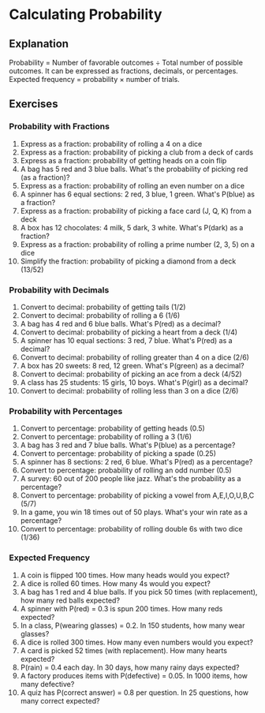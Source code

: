 # Calculating Probability

## Explanation
Probability = Number of favorable outcomes ÷ Total number of possible outcomes. It can be expressed as fractions, decimals, or percentages. Expected frequency = probability × number of trials.

## Exercises

### Probability with Fractions
1. Express as a fraction: probability of rolling a 4 on a dice
2. Express as a fraction: probability of picking a club from a deck of cards
3. Express as a fraction: probability of getting heads on a coin flip
4. A bag has 5 red and 3 blue balls. What's the probability of picking red (as a fraction)?
5. Express as a fraction: probability of rolling an even number on a dice
6. A spinner has 6 equal sections: 2 red, 3 blue, 1 green. What's P(blue) as a fraction?
7. Express as a fraction: probability of picking a face card (J, Q, K) from a deck
8. A box has 12 chocolates: 4 milk, 5 dark, 3 white. What's P(dark) as a fraction?
9. Express as a fraction: probability of rolling a prime number (2, 3, 5) on a dice
10. Simplify the fraction: probability of picking a diamond from a deck (13/52)

### Probability with Decimals
1. Convert to decimal: probability of getting tails (1/2)
2. Convert to decimal: probability of rolling a 6 (1/6)
3. A bag has 4 red and 6 blue balls. What's P(red) as a decimal?
4. Convert to decimal: probability of picking a heart from a deck (1/4)
5. A spinner has 10 equal sections: 3 red, 7 blue. What's P(red) as a decimal?
6. Convert to decimal: probability of rolling greater than 4 on a dice (2/6)
7. A box has 20 sweets: 8 red, 12 green. What's P(green) as a decimal?
8. Convert to decimal: probability of picking an ace from a deck (4/52)
9. A class has 25 students: 15 girls, 10 boys. What's P(girl) as a decimal?
10. Convert to decimal: probability of rolling less than 3 on a dice (2/6)

### Probability with Percentages
1. Convert to percentage: probability of getting heads (0.5)
2. Convert to percentage: probability of rolling a 3 (1/6)
3. A bag has 3 red and 7 blue balls. What's P(blue) as a percentage?
4. Convert to percentage: probability of picking a spade (0.25)
5. A spinner has 8 sections: 2 red, 6 blue. What's P(red) as a percentage?
6. Convert to percentage: probability of rolling an odd number (0.5)
7. A survey: 60 out of 200 people like jazz. What's the probability as a percentage?
8. Convert to percentage: probability of picking a vowel from A,E,I,O,U,B,C (5/7)
9. In a game, you win 18 times out of 50 plays. What's your win rate as a percentage?
10. Convert to percentage: probability of rolling double 6s with two dice (1/36)

### Expected Frequency
1. A coin is flipped 100 times. How many heads would you expect?
2. A dice is rolled 60 times. How many 4s would you expect?
3. A bag has 1 red and 4 blue balls. If you pick 50 times (with replacement), how many red balls expected?
4. A spinner with P(red) = 0.3 is spun 200 times. How many reds expected?
5. In a class, P(wearing glasses) = 0.2. In 150 students, how many wear glasses?
6. A dice is rolled 300 times. How many even numbers would you expect?
7. A card is picked 52 times (with replacement). How many hearts expected?
8. P(rain) = 0.4 each day. In 30 days, how many rainy days expected?
9. A factory produces items with P(defective) = 0.05. In 1000 items, how many defective?
10. A quiz has P(correct answer) = 0.8 per question. In 25 questions, how many correct expected?